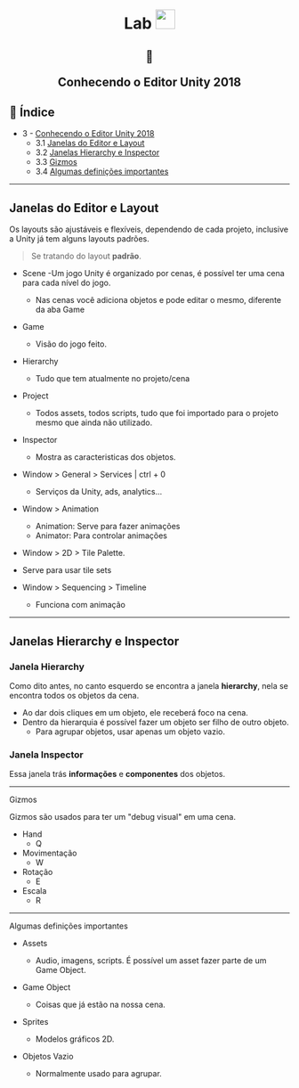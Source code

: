 <h1 align="center">
  Lab <img src="https://cdn.worldvectorlogo.com/logos/unity-69.svg" width=35>
</h1>


<h2 align="center">  
  
  :memo:
  
  Conhecendo o Editor Unity 2018
</h2>

## <a name="i">:robot: Índice</a>

- 3 -   [Conhecendo o Editor Unity 2018](#3-1)
  - 3.1 [Janelas do Editor e Layout](#3-1)
  - 3.2 [Janelas Hierarchy e Inspector](#3-2)
  - 3.3 [Gizmos](#3-3)
  - 3.4 [Algumas definições importantes](#3-4)
****

## <a name="3-1">Janelas do Editor e Layout</a>

Os layouts são ajustáveis e flexíveis, dependendo de cada projeto, inclusive a Unity já tem alguns layouts padrões.

> Se tratando do layout **padrão**.

- Scene
  -Um jogo Unity é organizado por cenas, é possível ter uma cena para cada nível do jogo.
  - Nas cenas você adiciona objetos e pode editar o mesmo, diferente da aba Game 

- Game
  - Visão do jogo feito.

- Hierarchy
  - Tudo que tem atualmente no projeto/cena

- Project
  - Todos assets, todos scripts, tudo que foi importado para o projeto mesmo que ainda não utilizado.

- Inspector
  - Mostra as caracteristicas dos objetos.

- Window > General > Services | ctrl + 0
  - Serviços da Unity, ads, analytics...

- Window > Animation
  - Animation: Serve para fazer animações
  - Animator: Para controlar animações

-  Window > 2D > Tile Palette.
  - Serve para usar tile sets

- Window > Sequencing > Timeline
  - Funciona com animação

****

## <a name="3-2">Janelas Hierarchy e Inspector</a>

### **Janela Hierarchy**

Como dito antes, no canto esquerdo se encontra a janela **hierarchy**, nela se encontra todos os objetos da cena.

- Ao dar dois cliques em um objeto, ele receberá foco na cena.
- Dentro da hierarquia é possível fazer um objeto ser filho de outro objeto.
  - Para agrupar objetos, usar apenas um objeto vazio.

### **Janela Inspector**

Essa janela trás **informações** e **componentes** dos objetos.

****

<a name="3-3">Gizmos</a>

Gizmos são usados para ter um "debug visual" em uma cena.

- Hand              
  - Q
- Movimentação
  - W
- Rotação
  - E
- Escala
  - R

****

<a name="3-4">Algumas definições importantes</a>

- Assets
  - Audio, imagens, scripts. É possível um asset fazer parte de um Game Object.

- Game Object
  - Coisas que já estão na nossa cena.

- Sprites 
  - Modelos gráficos 2D.

- Objetos Vazio
  - Normalmente usado para agrupar. 
